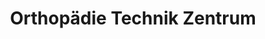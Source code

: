 ---
title: "Orthopädie Technik Zentrum"
url: /innsbruck/orthopaedie-technik-zentrum/
shop: Sanitätshaus
---